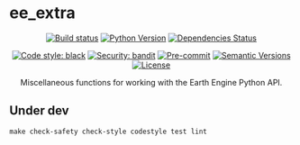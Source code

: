 # ee_extra

<div align="center">

[![Build status](https://github.com/r-earthengine/ee_extra/workflows/build/badge.svg?branch=master&event=push)](https://github.com/r-earthengine/ee_extra/actions?query=workflow%3Abuild)
[![Python Version](https://img.shields.io/pypi/pyversions/ee_extra.svg)](https://pypi.org/project/ee_extra/)
[![Dependencies Status](https://img.shields.io/badge/dependencies-up%20to%20date-brightgreen.svg)](https://github.com/r-earthengine/ee_extra/pulls?utf8=%E2%9C%93&q=is%3Apr%20author%3Aapp%2Fdependabot)

[![Code style: black](https://img.shields.io/badge/code%20style-black-000000.svg)](https://github.com/psf/black)
[![Security: bandit](https://img.shields.io/badge/security-bandit-green.svg)](https://github.com/PyCQA/bandit)
[![Pre-commit](https://img.shields.io/badge/pre--commit-enabled-brightgreen?logo=pre-commit&logoColor=white)](https://github.com/r-earthengine/ee_extra/blob/master/.pre-commit-config.yaml)
[![Semantic Versions](https://img.shields.io/badge/%F0%9F%9A%80-semantic%20versions-informational.svg)](https://github.com/r-earthengine/ee_extra/releases)
[![License](https://img.shields.io/github/license/r-earthengine/ee_extra)](https://github.com/r-earthengine/ee_extra/blob/master/LICENSE)

Miscellaneous functions for working with the Earth Engine Python API.

</div>

## Under dev

```
make check-safety check-style codestyle test lint
```